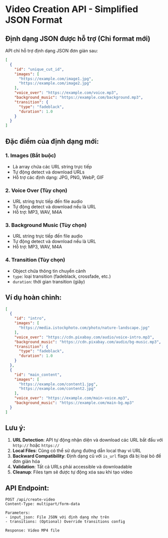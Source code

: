 # Video Creation API - Simplified JSON Format

## Định dạng JSON được hỗ trợ (Chỉ format mới)

API chỉ hỗ trợ định dạng JSON đơn giản sau:

```json
[
  {
    "id": "unique_cut_id",
    "images": [
      "https://example.com/image1.jpg",
      "https://example.com/image2.jpg"
    ],
    "voice_over": "https://example.com/voice.mp3",
    "background_music": "https://example.com/background.mp3",
    "transition": {
      "type": "fadeblack",
      "duration": 1.0
    }
  }
]
```

## Đặc điểm của định dạng mới:

### 1. **Images (Bắt buộc)**
- Là array chứa các URL string trực tiếp
- Tự động detect và download URLs
- Hỗ trợ các định dạng: JPG, PNG, WebP, GIF

### 2. **Voice Over (Tùy chọn)**
- URL string trực tiếp đến file audio
- Tự động detect và download nếu là URL
- Hỗ trợ: MP3, WAV, M4A

### 3. **Background Music (Tùy chọn)**
- URL string trực tiếp đến file audio
- Tự động detect và download nếu là URL
- Hỗ trợ: MP3, WAV, M4A

### 4. **Transition (Tùy chọn)**
- Object chứa thông tin chuyển cảnh
- `type`: loại transition (fadeblack, crossfade, etc.)
- `duration`: thời gian transition (giây)

## Ví dụ hoàn chỉnh:

```json
[
  {
    "id": "intro",
    "images": [
      "https://media.istockphoto.com/photo/nature-landscape.jpg"
    ],
    "voice_over": "https://cdn.pixabay.com/audio/voice-intro.mp3",
    "background_music": "https://cdn.pixabay.com/audio/bg-music.mp3",
    "transition": {
      "type": "fadeblack",
      "duration": 1.0
    }
  },
  {
    "id": "main_content",
    "images": [
      "https://example.com/content1.jpg",
      "https://example.com/content2.jpg"
    ],
    "voice_over": "https://example.com/main-voice.mp3",
    "background_music": "https://example.com/main-bg.mp3"
  }
]
```

## Lưu ý:

1. **URL Detection**: API tự động nhận diện và download các URL bắt đầu với `http://` hoặc `https://`
2. **Local Files**: Cũng có thể sử dụng đường dẫn local thay vì URL
3. **Backward Compatibility**: Định dạng cũ với `is_url` flags đã bị loại bỏ để đơn giản hóa
4. **Validation**: Tất cả URLs phải accessible và downloadable
5. **Cleanup**: Files tạm sẽ được tự động xóa sau khi tạo video

## API Endpoint:

```
POST /api/create-video
Content-Type: multipart/form-data

Parameters:
- input_json: File JSON với định dạng như trên
- transitions: (Optional) Override transitions config

Response: Video MP4 file
```

